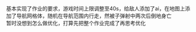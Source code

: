 基本实现了作业的要求，游戏时间上限调整至40s，给敌人添加了ai，在地图上添加了导航网格体，随机在导航范围内行走，然被子弹射中两次后倒地身亡  
暂时没想到怎么做优化，打算先把整个作业完成了再思考优化

